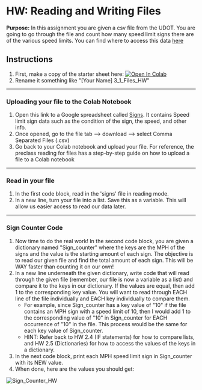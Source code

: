 #  HW: Reading and Writing Files

**Purpose:** In this assignment you are given a csv file from the UDOT. You are going to go through the file and count how many speed limit signs there are of the various speed limits. You can find where to access this data [here](https://data-uplan.opendata.arcgis.com/datasets/uplan::speed-limit-signs-1/explore?location=40.705286%2C-111.838968%2C12.49 )

## Instructions

1. First, make a copy of the starter sheet here: <a href="https://colab.research.google.com/github/byu-cce270/content/blob/main/docs/unit3/00_files/3_1_Files_HW.ipynb" target="_blank"><img src="https://colab.research.google.com/assets/colab-badge.svg" alt="Open In Colab"/></a>
2. Rename it something like "[Your Name] 3_1_Files_HW"

___

### Uploading your file to the Colab Notebook
1. Open this link to a Google spreadsheet called [Signs](https://docs.google.com/spreadsheets/d/1BZ7EEaaEOXzzgQUbLKVCEBnU4SpjnjWYlR34aQlz4F0/edit?gid=1541112318#gid=1541112318). It contains Speed limit sign data such as the condition of the sign, the speed, and other info.
2. Once opened, go to the file tab --> download --> select Comma Separated Files (.csv)
3. Go back to your Colab notebook and upload your file. For reference, the preclass reading for files has a step-by-step guide on how to upload a file to a Colab notebook

---
### Read in your file
1. In the first code block, read in the 'signs' file in reading mode.
2. In a new line, turn your file into a list. Save this as a variable. This will allow us easier access to read our data later.

---

### Sign Counter Code
1. Now time to do the real work! In the second code block, you are given a dictionary named "Sign_counter" where the keys are the MPH of the signs and the value is the starting amount of each sign. The objective is to read our given file and find the total amount of each sign. This will be WAY faster than counting it on our own!
2. In a new line underneath the given dictionary, write code that will read through the given file (remember, our file is now a variable as a list) and compare it to the keys in our dictionary. If the values are equal, then add 1 to the corresponding key value. You will want to read through EACH line of the file individually and EACH key individually to compare them.
   - For example, since Sign_counter has a key value of "10" if the file contains an MPH sign with a speed limit of 10, then I would add 1 to the corresponding value of "10" in Sign_counter for EACH occurrence of "10" in the file. This process would be the same for each key value of Sign_counter.
   - HINT: Refer back to HW 2.4 (IF statements) for how to compare lists, and HW 2.5 (Dictionaries) for how to access the values of the keys in a dictionary.
3. In the next code block, print each MPH speed limit sign in Sign_counter with its NEW value.
4. When done, here are the values you should get:

![Sign_Counter_HW](https://github.com/user-attachments/assets/5c6e7b82-2895-4a98-b600-915254db8fb0)




